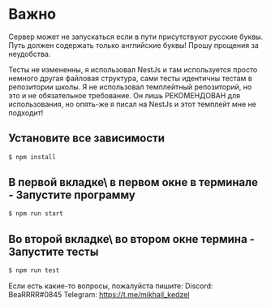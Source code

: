 # Важно
Сервер может не запускаться если в пути присутствуют русские буквы. Путь должен содержать только английские буквы!
Прошу прощения за неудобства.

Тесты не измененны, я использовал NestJs и там используется просто немного другая файловая структура,
сами тесты идентичны тестам в репозитории школы.
Я не использовал темплейтный репозиторий, но это и не обязательное требование.
Он лишь РЕКОМЕНДОВАН для использования, но опять-же я писал на NestJs и этот темплейт мне не подходит!

## Установите все зависимости

```bash
$ npm install
```

## В первой вкладке\ в первом окне в терминале - Запустите программу

```bash
$ npm run start
```

## Во второй вкладке\ во втором окне термина - Запустите тесты

```bash
$ npm run test
```

Если есть какие-то вопросы, пожалуйста пишите:
Discord: BeaRRRR#0845
Telegram: https://t.me/mikhail_kedzel
